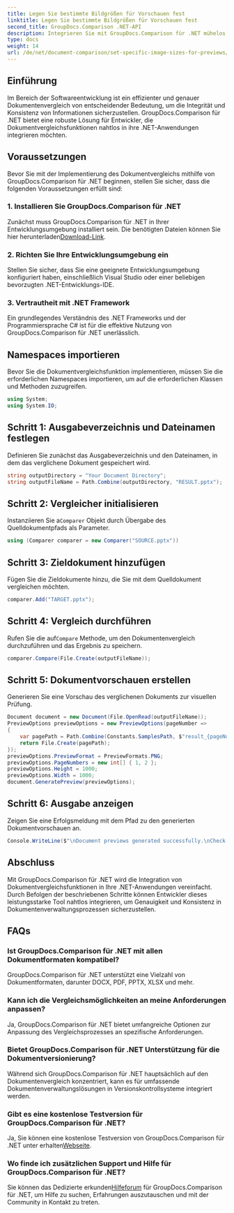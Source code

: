 ```yaml
---
title: Legen Sie bestimmte Bildgrößen für Vorschauen fest
linktitle: Legen Sie bestimmte Bildgrößen für Vorschauen fest
second_title: GroupDocs.Comparison .NET-API
description: Integrieren Sie mit GroupDocs.Comparison für .NET mühelos Dokumentvergleichsfunktionen in Ihre .NET-Anwendungen.
type: docs
weight: 14
url: /de/net/document-comparison/set-specific-image-sizes-for-previews/
---
```

## Einführung
Im Bereich der Softwareentwicklung ist ein effizienter und genauer Dokumentenvergleich von entscheidender Bedeutung, um die Integrität und Konsistenz von Informationen sicherzustellen. GroupDocs.Comparison für .NET bietet eine robuste Lösung für Entwickler, die Dokumentvergleichsfunktionen nahtlos in ihre .NET-Anwendungen integrieren möchten.
## Voraussetzungen
Bevor Sie mit der Implementierung des Dokumentvergleichs mithilfe von GroupDocs.Comparison für .NET beginnen, stellen Sie sicher, dass die folgenden Voraussetzungen erfüllt sind:
### 1. Installieren Sie GroupDocs.Comparison für .NET
 Zunächst muss GroupDocs.Comparison für .NET in Ihrer Entwicklungsumgebung installiert sein. Die benötigten Dateien können Sie hier herunterladen[Download-Link](https://releases.groupdocs.com/comparison/net/).
### 2. Richten Sie Ihre Entwicklungsumgebung ein
Stellen Sie sicher, dass Sie eine geeignete Entwicklungsumgebung konfiguriert haben, einschließlich Visual Studio oder einer beliebigen bevorzugten .NET-Entwicklungs-IDE.
### 3. Vertrautheit mit .NET Framework
Ein grundlegendes Verständnis des .NET Frameworks und der Programmiersprache C# ist für die effektive Nutzung von GroupDocs.Comparison für .NET unerlässlich.

## Namespaces importieren
Bevor Sie die Dokumentvergleichsfunktion implementieren, müssen Sie die erforderlichen Namespaces importieren, um auf die erforderlichen Klassen und Methoden zuzugreifen.
```csharp
using System;
using System.IO;
```
## Schritt 1: Ausgabeverzeichnis und Dateinamen festlegen
Definieren Sie zunächst das Ausgabeverzeichnis und den Dateinamen, in dem das verglichene Dokument gespeichert wird.
```csharp
string outputDirectory = "Your Document Directory";
string outputFileName = Path.Combine(outputDirectory, "RESULT.pptx");
```
## Schritt 2: Vergleicher initialisieren
 Instanziieren Sie a`Comparer` Objekt durch Übergabe des Quelldokumentpfads als Parameter.
```csharp
using (Comparer comparer = new Comparer("SOURCE.pptx"))
```
## Schritt 3: Zieldokument hinzufügen
Fügen Sie die Zieldokumente hinzu, die Sie mit dem Quelldokument vergleichen möchten.
```csharp
comparer.Add("TARGET.pptx");
```
## Schritt 4: Vergleich durchführen
 Rufen Sie die auf`Compare` Methode, um den Dokumentenvergleich durchzuführen und das Ergebnis zu speichern.
```csharp
comparer.Compare(File.Create(outputFileName));
```
## Schritt 5: Dokumentvorschauen erstellen
Generieren Sie eine Vorschau des verglichenen Dokuments zur visuellen Prüfung.
```csharp
Document document = new Document(File.OpenRead(outputFileName));
PreviewOptions previewOptions = new PreviewOptions(pageNumber =>
{
    var pagePath = Path.Combine(Constants.SamplesPath, $"result_{pageNumber}.png");
    return File.Create(pagePath);
});
previewOptions.PreviewFormat = PreviewFormats.PNG;
previewOptions.PageNumbers = new int[] { 1, 2 };
previewOptions.Height = 1000;
previewOptions.Width = 1000;
document.GeneratePreview(previewOptions);
```
## Schritt 6: Ausgabe anzeigen
Zeigen Sie eine Erfolgsmeldung mit dem Pfad zu den generierten Dokumentvorschauen an.
```csharp
Console.WriteLine($"\nDocument previews generated successfully.\nCheck output in {outputDirectory}.");
```

## Abschluss
Mit GroupDocs.Comparison für .NET wird die Integration von Dokumentvergleichsfunktionen in Ihre .NET-Anwendungen vereinfacht. Durch Befolgen der beschriebenen Schritte können Entwickler dieses leistungsstarke Tool nahtlos integrieren, um Genauigkeit und Konsistenz in Dokumentenverwaltungsprozessen sicherzustellen.
## FAQs
### Ist GroupDocs.Comparison für .NET mit allen Dokumentformaten kompatibel?
GroupDocs.Comparison für .NET unterstützt eine Vielzahl von Dokumentformaten, darunter DOCX, PDF, PPTX, XLSX und mehr.
### Kann ich die Vergleichsmöglichkeiten an meine Anforderungen anpassen?
Ja, GroupDocs.Comparison für .NET bietet umfangreiche Optionen zur Anpassung des Vergleichsprozesses an spezifische Anforderungen.
### Bietet GroupDocs.Comparison für .NET Unterstützung für die Dokumentversionierung?
Während sich GroupDocs.Comparison für .NET hauptsächlich auf den Dokumentenvergleich konzentriert, kann es für umfassende Dokumentenverwaltungslösungen in Versionskontrollsysteme integriert werden.
### Gibt es eine kostenlose Testversion für GroupDocs.Comparison für .NET?
 Ja, Sie können eine kostenlose Testversion von GroupDocs.Comparison für .NET unter erhalten[Webseite](https://releases.groupdocs.com/).
### Wo finde ich zusätzlichen Support und Hilfe für GroupDocs.Comparison für .NET?
 Sie können das Dedizierte erkunden[Hilfeforum](https://forum.groupdocs.com/c/comparison/12) für GroupDocs.Comparison für .NET, um Hilfe zu suchen, Erfahrungen auszutauschen und mit der Community in Kontakt zu treten.